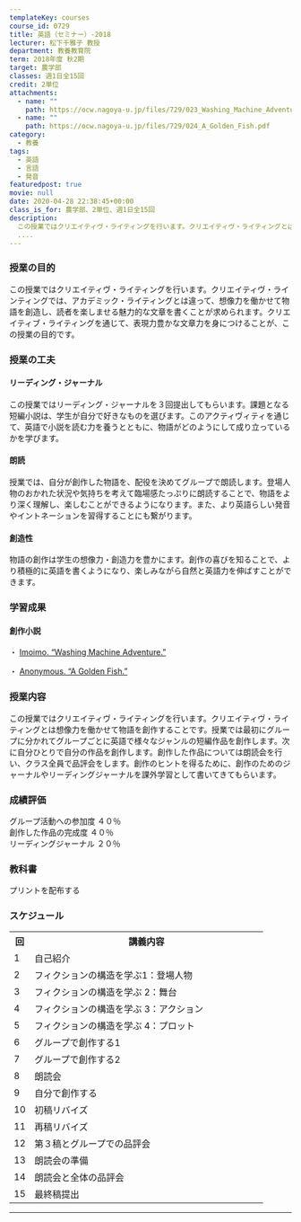 ```yaml
---
templateKey: courses
course_id: 0729
title: 英語（セミナー）-2018
lecturer: 松下千雅子 教授
department: 教養教育院
term: 2018年度 秋2期
target: 農学部
classes: 週1日全15回
credit: 2単位
attachments:
  - name: ""
    path: https://ocw.nagoya-u.jp/files/729/023_Washing_Machine_Adventure.pdf
  - name: ""
    path: https://ocw.nagoya-u.jp/files/729/024_A_Golden_Fish.pdf
category:
  - 教養
tags:
  - 英語
  - 言語
  - 発音
featuredpost: true
movie: null
date: 2020-04-28 22:38:45+00:00
class_is_for: 農学部、2単位、週1日全15回
description:
  この授業ではクリエイティヴ・ライティングを行います。クリエイティヴ・ライティングとは想像力を働かせて物語を創作することです。授業では最初にグループに分かれてグループごとに英語で様々なジャンルの短編作品を創作します。次に自分ひとりで自分の作品を創作します。創作した作品については朗読会を行い、クラス全員で品評会をします。創作のヒントを得るために、創作のためのジャーナルやリーディングジャーナルを課外学習
  ....
---
```


### 授業の目的

この授業ではクリエイティヴ・ライティングを行います。クリエイティヴ・ラインティングでは、アカデミック・ライティングとは違って、想像力を働かせて物語を創造し、読者を楽しませる魅力的な文章を書くことが求められます。クリエイティブ・ライティングを通じて、表現力豊かな文章力を身につけることが、この授業の目的です。

### 授業の工夫

#### リーディング・ジャーナル

この授業ではリーディング・ジャーナルを３回提出してもらいます。課題となる短編小説は、学生が自分で好きなものを選びます。このアクティヴィティを通じて、英語で小説を読む力を養うとともに、物語がどのようにして成り立っているかを学びます。

#### 朗読

授業では、自分が創作した物語を、配役を決めてグループで朗読します。登場人物のおかれた状況や気持ちを考えて臨場感たっぷりに朗読することで、物語をより深く理解し、楽しむことができるようになります。また、より英語らしい発音やイントネーションを習得することにも繋がります。

#### 創造性

物語の創作は学生の想像力・創造力を豊かにます。創作の喜びを知ることで、より積極的に英語を書くようになり、楽しみながら自然と英語力を伸ばすことができます。

### 学習成果

#### 創作小説

・ [Imoimo. “Washing Machine Adventure.” ](https://ocw.nagoya-u.jp/files/729/023_Washing_Machine_Adventure.pdf)

・ [Anonymous. “A Golden Fish.”](https://ocw.nagoya-u.jp/files/729/024_A_Golden_Fish.pdf)

### 授業内容

この授業ではクリエイティヴ・ライティングを行います。クリエイティヴ・ライティングとは想像力を働かせて物語を創作することです。授業では最初にグループに分かれてグループごとに英語で様々なジャンルの短編作品を創作します。次に自分ひとりで自分の作品を創作します。創作した作品については朗読会を行い、クラス全員で品評会をします。創作のヒントを得るために、創作のためのジャーナルやリーディングジャーナルを課外学習として書いてきてもらいます。

### 成績評価

グループ活動への参加度 ４０％  
創作した作品の完成度 ４０％  
リーディングジャーナル ２０％

### 教科書

プリントを配布する

<h3>スケジュール</h3>
<table class="basic" width="400">
<tr>
<th width="20" class="center">回</th>
<th width="400" class="center">講義内容 </th>
</tr>
<tr>
<td width="20" class="center">1</td>
<td width="400">自己紹介</td>
</tr>
<tr>
<td width="20" class="center">2</td>
<td width="400">フィクションの構造を学ぶ1：登場人物  </td>
</tr>
<tr>
<td width="20" class="center">3</td>
<td width="400">フィクションの構造を学ぶ 2：舞台 </td>
</tr>
<tr>
<td width="20" class="center">4</td>
<td width="400">フィクションの構造を学ぶ 3：アクション</td>
</tr>
<tr>
<td width="20" class="center">5</td>
<td width="400"> フィクションの構造を学ぶ 4：プロット</td>
</tr>
<tr>
<td width="20" class="center">6</td>
<td width="400">グループで創作する1 </td>
</tr>
<tr>
<td width="20" class="center">7</td>
<td width="400">グループで創作する2 </td>
</tr>
<tr>
<td width="20" class="center">8</td>
<td width="400">朗読会  </td>
</tr>
<tr>
<td width="20" class="center">9</td>
<td width="400">自分で創作する </td>
</tr>
<tr>
<td width="20" class="center">10</td>
<td width="400">初稿リバイズ </td>
</tr>
<tr>
<td width="20" class="center">11</td>
<td width="400">再稿リバイズ</td>
</tr>
<tr>
<td width="20" class="center">12</td>
<td width="400">第３稿とグループでの品評会 </td>
</tr>
<tr>
<td width="20" class="center">13</td>
<td width="400">朗読会の準備</td>
</tr>
<tr>
<td width="20" class="center">14</td>
<td width="400">朗読会と全体の品評会</td>
</tr>
<tr>
<td width="20" class="center">15</td>
<td width="400">最終稿提出  </td>
</tr>
</table>

---

